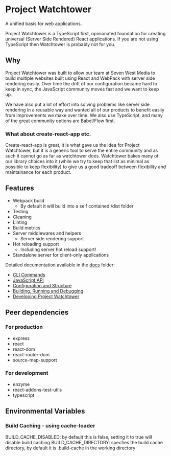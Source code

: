 # Project Watchtower

A unified basis for web applications.

Project Watchtower is a TypeScript first, opinionated foundation for creating universal (Server Side Rendered) React applications. If you are not using TypeScript then Watchtower is probably not for you. 

## Why
Project Watchtower was built to allow our team at Seven West Media to build multiple websites built using React and WebPack with server side rendering easily. Over time the drift of our configuration became hard to keep in sync, the JavaScript community moves fast and we want to keep up.

We have also put a lot of effort into solving problems like server side rendering in a reusable way and wanted all of our products to benefit easily from improvements we make over time. We also use TypeScript, and many of the great community options are Babel/Flow first.

### What about create-react-app etc.
Create-react-app is great, it is what gave us the idea for Project Watchtower, but it is a generic tool to serve the entire community and as such it cannot go as far as watchtower does. Watchtower bakes many of our library choices into it (while we try to keep that list as minimal as possible to keep flexibility) to give us a good tradeoff between flexibility and maintainance for each product.

## Features

* Webpack build
    * By default it will build into a self contained /dist folder
* Testing
* Cleaning
* Linting
* Build metrics
* Server middlewares and helpers
    * Server side rendering support
* Hot reloading support
    * Including server hot reload support!
* Standalone server for client-only applications

Detailed documentation available in the [docs](./docs) folder:

* [CLI Commands](./docs/cli.md)
* [JavaScript API](./docs/api.md)
* [Configuration and Structure](./docs/config.md)
* [Building, Running and Debugging](./docs/build.md)
* [Developing Project Watchtower](./docs/development.md)

## Peer dependencies

### For production

* express
* react
* react-dom
* react-router-dom
* source-map-support

### For development

* enzyme
* react-addons-test-utils
* typescript

## Environmental Variables

### Build Caching - using cache-loader
BUILD_CACHE_DISABLED: by default this is false, setting it to true will disable build caching
BUILD_CACHE_DIRECTORY: specfies the build cache directory, by default it is .build-cache in the working directory
